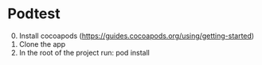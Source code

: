 # Podtest

0. Install cocoapods (https://guides.cocoapods.org/using/getting-started)
1. Clone the app
2. In the root of the project run: pod install 
